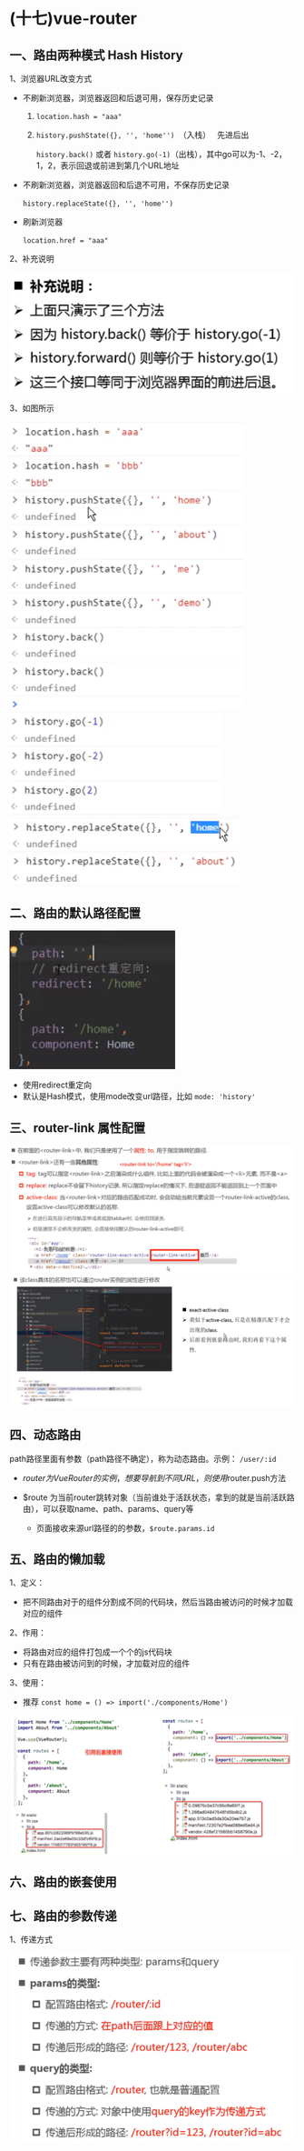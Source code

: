 # (十七)vue-router
## 一、路由两种模式 Hash History
1、浏览器URL改变方式
- 不刷新浏览器，浏览器返回和后退可用，保存历史记录
    1. `location.hash = "aaa" `
    2. `history.pushState({}, '', 'home'') `（入栈）  &nbsp;&nbsp;先进后出
    
        `history.back()` 或者 `history.go(-1)`（出栈），其中go可以为-1、-2，1，2，表示回退或前进到第几个URL地址
    
- 不刷新浏览器，浏览器返回和后退不可用，不保存历史记录  

    `history.replaceState({}, '', 'home'') `
  
- 刷新浏览器

    `location.href = "aaa"`

2、补充说明   

   ![](./images/buchong.png)
   
3、如图所示

![](./images/url-push.png)
![](./images/go.png)
![](./images/history1.png)

## 二、路由的默认路径配置

![](./images/redirect.png)

- 使用redirect重定向
- 默认是Hash模式，使用mode改变url路径，比如 `mode: 'history'`

## 三、router-link 属性配置

![](./images/router-link.png)
![](./images/linkActiveClass.png)

## 四、动态路由

path路径里面有参数（path路径不确定），称为动态路由。示例： `/user/:id`

- $router 为VueRouter的实例，想要导航到不同URL，则使用$router.push方法
- $route  为当前router跳转对象（当前谁处于活跃状态，拿到的就是当前活跃路由），可以获取name、path、params、query等
  
  - 页面接收来源url路径的的参数，`$route.params.id`
  
## 五、路由的懒加载

1、定义：

  - 把不同路由对于的组件分割成不同的代码块，然后当路由被访问的时候才加载对应的组件

2、作用：
    
   - 将路由对应的组件打包成一个个的js代码块
   - 只有在路由被访问到的时候，才加载对应的组件
   
3、使用：

  - 推荐 `const home = () => import('./components/Home')`

![](./images/lazy.png)

## 六、路由的嵌套使用   

## 七、路由的参数传递 
1、传递方式

![](./images/router-params.png)


